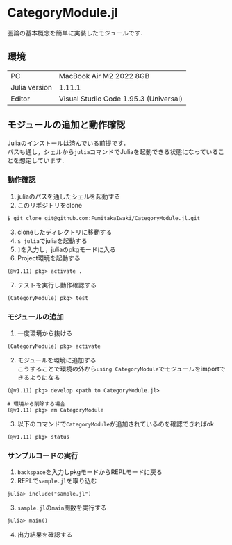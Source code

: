 # CategoryModule.jl
圏論の基本概念を簡単に実装したモジュールです．

## 環境
|  |  |
| ---- | ---- |
| PC | MacBook Air M2 2022 8GB |
| Julia version | 1.11.1 |
| Editor | Visual Studio Code 1.95.3 (Universal) |

## モジュールの追加と動作確認
Juliaのインストールは済んでいる前提です．  
パスも通し，シェルから`julia`コマンドでJuliaを起動できる状態になっていることを想定しています．

### 動作確認
1. juliaのパスを通したシェルを起動する
2. このリポジトリをclone  
```
$ git clone git@github.com:FumitakaIwaki/CategoryModule.jl.git
```
3. cloneしたディレクトリに移動する
4. `$ julia`でjuliaを起動する  
5. `]`を入力し，juliaのpkgモードに入る
6. Project環境を起動する  
```
(@v1.11) pkg> activate .
```
7. テストを実行し動作確認する  
```
(CategoryModule) pkg> test
```

### モジュールの追加
1. 一度環境から抜ける  
```
(CategoryModule) pkg> activate
```
2. モジュールを環境に追加する  
    こうすることで環境の外から`using CategoryModule`でモジュールをimportできるようになる  
```
(@v1.11) pkg> develop <path to CategoryModule.jl>  

# 環境から削除する場合
(@v1.11) pkg> rm CategoryModule
```

3. 以下のコマンドで`CategoryModule`が追加されているのを確認できればok  
```
(@v1.11) pkg> status
```

### サンプルコードの実行
1. `backspace`を入力しpkgモードからREPLモードに戻る
2. REPLで`sample.jl`を取り込む  
```
julia> include("sample.jl")
```
3. `sample.jl`の`main`関数を実行する
```
julia> main()
```
4. 出力結果を確認する